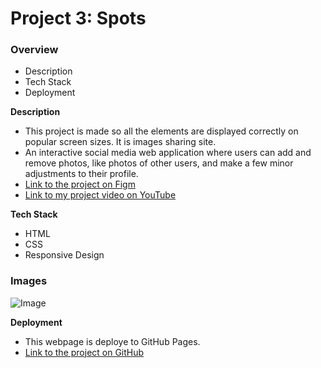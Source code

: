 # Project 3: Spots

### Overview

- Description
- Tech Stack
- Deployment

**Description**

- This project is made so all the elements are displayed correctly on popular screen sizes. It is images sharing site.
- An interactive social media web application where users can add and remove photos, like photos of other users, and make a few minor adjustments to their profile.
- [Link to the project on Figm](https://www.figma.com/file/BBNm2bC3lj8QQMHlnqRsga/Sprint-3-Project-%E2%80%94-Spots?type=design&node-id=2%3A60&mode=design&t=afgNFybdorZO6cQo-1)
- [Link to my project video on YouTube](https://www.youtube.com/watch?v=AL69avzPpgM)

**Tech Stack**

- HTML
- CSS
- Responsive Design

### Images
![Image](src/Img/1-photo-by-moritz-feldmann-from-pexels.jpg)

**Deployment**

- This webpage is deploye to GitHub Pages.
- [Link to the project on GitHub](https://alaarajab.github.io/se_project_spots/)
